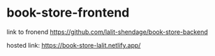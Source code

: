 # book-store-frontend
link to fronend
https://github.com/lalit-shendage/book-store-backend

hosted link: https://book-store-lalit.netlify.app/
